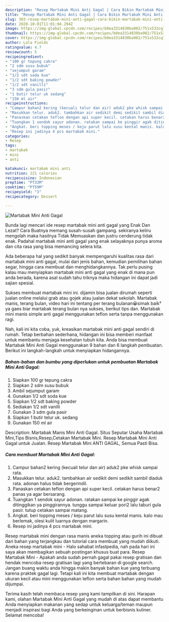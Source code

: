 ```yaml
---
description: "Resep Martabak Mini Anti Gagal | Cara Bikin Martabak Mini Anti Gagal Yang Enak Dan Lezat"
title: "Resep Martabak Mini Anti Gagal | Cara Bikin Martabak Mini Anti Gagal Yang Enak Dan Lezat"
slug: 303-resep-martabak-mini-anti-gagal-cara-bikin-martabak-mini-anti-gagal-yang-enak-dan-lezat
date: 2020-10-01T11:01:04.294Z
image: https://img-global.cpcdn.com/recipes/b0ea3314830ba902/751x532cq70/martabak-mini-anti-gagal-foto-resep-utama.jpg
thumbnail: https://img-global.cpcdn.com/recipes/b0ea3314830ba902/751x532cq70/martabak-mini-anti-gagal-foto-resep-utama.jpg
cover: https://img-global.cpcdn.com/recipes/b0ea3314830ba902/751x532cq70/martabak-mini-anti-gagal-foto-resep-utama.jpg
author: Lola Fields
ratingvalue: 4.7
reviewcount: 5
recipeingredient:
- "100 gr tepung cakra"
- "2 sdm susu bubuk"
- "sejumput garam"
- "1/2 sdt soda kue"
- "1/2 sdt baking powder"
- "1/2 sdt vanilli"
- "3 sdm gula pasir"
- "1 butir telur uk sedang"
- "150 ml air"
recipeinstructions:
- "Campur bahan2 kering (kecuali telur dan air) aduk2 pke whisk sampai rata."
- "Masukkan telur. aduk2. tambahkan air sedikit demi sedikit sambil diaduk rata. adonan halus tidak bergerindil."
- "Panaskan cetakan teflon dengan api super kecil. cetakan harus benar2 panas ya agar bersarang."
- "Tuangkan 1 sendok sayur adonan. ratakan sampai ke pinggir agak ditinggikan ya pinggirannya. tunggu sampai keluar pori2 lalu taburi gula pasir. tutup cetakan sampai matang."
- "Angkat. beri topping meses / keju parut lalu susu kental manis. kalo mau berlemak, olesi kulit luarnya dengan margarin."
- "Resep ini jadinya 4 pcs martabak mini."
categories:
- Resep
tags:
- martabak
- mini
- anti

katakunci: martabak mini anti 
nutrition: 221 calories
recipecuisine: Indonesian
preptime: "PT33M"
cooktime: "PT59M"
recipeyield: "3"
recipecategory: Dessert

---
```



![Martabak Mini Anti Gagal](https://img-global.cpcdn.com/recipes/b0ea3314830ba902/751x532cq70/martabak-mini-anti-gagal-foto-resep-utama.jpg)

Bunda lagi mencari ide resep martabak mini anti gagal yang Enak Dan Lezat? Cara Buatnya memang susah-susah gampang. sekiranya keliru mengolah maka hasilnya Tidak Memuaskan dan justru cenderung tidak enak. Padahal martabak mini anti gagal yang enak selayaknya punya aroma dan cita rasa yang bisa memancing selera kita.

Ada beberapa hal yang sedikit banyak mempengaruhi kualitas rasa dari martabak mini anti gagal, mulai dari jenis bahan, kemudian pemilihan bahan segar, hingga cara membuat dan menghidangkannya. Tak perlu pusing kalau mau menyiapkan martabak mini anti gagal yang enak di mana pun anda berada, karena asal sudah tahu triknya maka hidangan ini dapat jadi sajian spesial.

Sukses membuat martabak mini ini. dijamin bisa jualan dirumah seperti jualan online melalui grab atau gojek atau jualan dekat sekolah. Martabak manis, terang bulan, video hari ini tentang per terang bulanan😀simak baik² ya gaes biar martabak terang bulan nya sukses, berikut tips dan. Martabak mini manis simple anti gagal menggunakan teflon serta tanpa menggunakan ragi.


Nah, kali ini kita coba, yuk, kreasikan martabak mini anti gagal sendiri di rumah. Tetap berbahan sederhana, hidangan ini bisa memberi manfaat untuk membantu menjaga kesehatan tubuh kita. Anda bisa membuat Martabak Mini Anti Gagal menggunakan 9 bahan dan 6 langkah pembuatan. Berikut ini langkah-langkah untuk menyiapkan hidangannya.

<!--inarticleads1-->

##### Bahan-bahan dan bumbu yang diperlukan untuk pembuatan Martabak Mini Anti Gagal:

1. Siapkan 100 gr tepung cakra
1. Siapkan 2 sdm susu bubuk
1. Ambil sejumput garam
1. Gunakan 1/2 sdt soda kue
1. Siapkan 1/2 sdt baking powder
1. Sediakan 1/2 sdt vanilli
1. Gunakan 3 sdm gula pasir
1. Siapkan 1 butir telur uk. sedang
1. Gunakan 150 ml air


Description: Martabak Manis Mini Anti Gagal. Situs Seputar Usaha Martabak Mini,Tips Bisnis,Resep,Cetakan Martabak Mini. Resep Martabak Mini Anti Gagal untuk Jualan. Resep Martabak Mini ANTI GAGAL, Semua Pasti Bisa. 

<!--inarticleads2-->

##### Cara membuat Martabak Mini Anti Gagal:

1. Campur bahan2 kering (kecuali telur dan air) aduk2 pke whisk sampai rata.
1. Masukkan telur. aduk2. tambahkan air sedikit demi sedikit sambil diaduk rata. adonan halus tidak bergerindil.
1. Panaskan cetakan teflon dengan api super kecil. cetakan harus benar2 panas ya agar bersarang.
1. Tuangkan 1 sendok sayur adonan. ratakan sampai ke pinggir agak ditinggikan ya pinggirannya. tunggu sampai keluar pori2 lalu taburi gula pasir. tutup cetakan sampai matang.
1. Angkat. beri topping meses / keju parut lalu susu kental manis. kalo mau berlemak, olesi kulit luarnya dengan margarin.
1. Resep ini jadinya 4 pcs martabak mini.


Resep martabak mini dengan rasa manis aneka topping atau gurih ini dibuat dari bahan yang terjangkau dan tutorial cara membuat yang mudah diikuti. Aneka resep martabak mini - Halo sahabat infastpedia, nah pada hari ini saya akan membagikan sebuah postingan khusus buat para. Resep Martabak Mini - Apakah anda sudah pernah gagal pakai resep gratisan dan hendak mencoba resep gratisan lagi yang bertebaran di google search. Jangan buang waktu anda hingga makin banyak bahan kue yang terbuang karena praktek gagal lagi. Tetapi kali ini kita membuat martabak dengan ukuran kecil atau mini menggunakan teflon serta bahan bahan yang mudah dijumpai. 

Terima kasih telah membaca resep yang kami tampilkan di sini. Harapan kami, olahan Martabak Mini Anti Gagal yang mudah di atas dapat membantu Anda menyiapkan makanan yang sedap untuk keluarga/teman maupun menjadi inspirasi bagi Anda yang berkeinginan untuk berbisnis kuliner. Selamat mencoba!
